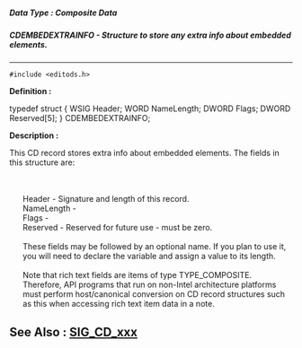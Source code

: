 ##### Data Type : Composite Data
##### CDEMBEDEXTRAINFO - Structure to store any extra info about embedded elements.
---
```
#include <editods.h>
```

**Definition :**

typedef struct
	{
	WSIG Header;
	WORD NameLength;
	DWORD Flags;
	DWORD Reserved[5];
	} CDEMBEDEXTRAINFO;

**Description :**

This CD record stores extra info about embedded elements.  The fields in this structure are:
<ul><br>
<br>
Header - Signature and length of this record.<br>
NameLength - <br>
Flags - <br>
Reserved - Reserved for future use - must be zero.  <br>
<br>
These fields may be followed by an optional name. If you plan to use it, you will need to declare the variable and assign a value to its length.<br>
<br>
Note that rich text fields are items of type TYPE_COMPOSITE.  Therefore, API programs that run on non-Intel architecture platforms must perform host/canonical conversion on CD record structures such as this when accessing rich text item data in a note.</ul>



**See Also :**
[SIG_CD_xxx](/domino-c-api-docs/reference/Symb/SIG_CD_xxx)
---
